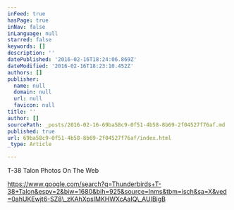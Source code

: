 ```yaml
---
inFeed: true
hasPage: true
inNav: false
inLanguage: null
starred: false
keywords: []
description: ''
datePublished: '2016-02-16T18:24:06.869Z'
dateModified: '2016-02-16T18:23:10.452Z'
authors: []
publisher:
  name: null
  domain: null
  url: null
  favicon: null
title: ''
author: []
sourcePath: _posts/2016-02-16-69ba58c9-0f51-4b58-8b69-2f04527f76af.md
published: true
url: 69ba58c9-0f51-4b58-8b69-2f04527f76af/index.html
_type: Article

---
```

T-38 Talon Photos On The Web

https://www.google.com/search?q=Thunderbirds+T-38+Talon&espv=2&biw=1680&bih=925&source=lnms&tbm=isch&sa=X&ved=0ahUKEwjt6-SZ8\_zKAhXpsIMKHWXcAaIQ\_AUIBigB